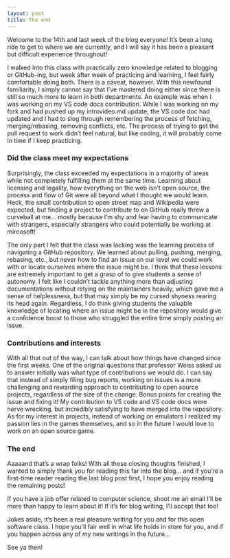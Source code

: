 ```yaml
---
layout: post
title: The end
---
```

Welcome to the 14th and last week of the blog everyone! It’s been a long ride to get to where we are currently, and I will say it has been a pleasant but difficult experience throughout! 

I walked into this class with practically zero knowledge related to blogging or GitHub-ing, but week after week of practicing and learning, I feel fairly comfortable doing both. There is a caveat, however. With this newfound familiarity, I simply cannot say that I’ve mastered doing either since there is still so much more to learn in both departments. An example was when I was working on my VS code docs contribution. While I was working on my fork and had pushed up my introvideo.md update, the VS code doc had updated and I had to slog through remembering the process of fetching, merging/rebasing, removing conflicts, etc. The process of trying to get the pull request to work didn’t feel natural, but like coding, it will probably come in time if I keep practicing. 

### Did the class meet my expectations
Surprisingly, the class exceeded my expectations in a majority of areas while not completely fulfilling them at the same time. Learning about licensing and legality, how everything on the web isn’t open source, the process and flow of Git were all beyond what I thought we would learn. Heck, the small contribution to open street map and Wikipedia were expected, but finding a project to contribute to on GitHub really threw a curveball at me… mostly because I’m shy and fear having to communicate with strangers, especially strangers who could potentially be working at mircosoft!

The only part I felt that the class was lacking was the learning process of navigating a GitHub repository. We learned about pulling, pushing, merging, rebasing, etc., but never how to find an issue on our level we could work with or locate ourselves where the issue might be. I think that these lessons are extremely important to get a grasp of to give students a sense of autonomy. I felt like I couldn’t tackle anything more than adjusting documentations without relying on the maintainers heavily, which gave me a sense of helplessness, but that may simply be my cursed shyness rearing its head again. Regardless, I do think giving students the valuable knowledge of locating where an issue might be in the repository would give a confidence boost to those who struggled the entire time simply posting an issue.

### Contributions and interests

With all that out of the way, I can talk about how things have changed since the first weeks. One of the original questions that professor Weiss asked us to answer initially was what type of contributions we would do. I can say that instead of simply filing bug reports, working on issues is a more challenging and rewarding approach to contributing to open source projects, regardless of the size of the change. Bonus points for creating the issue and fixing it! My contribution to VS code and VS code docs were nerve wrecking, but incredibly satisfying to have merged into the repository. As for my interest in projects, instead of working on emulators I realized my passion lies in the games themselves, and so in the future I would love to work on an open source game.

### The end

Aaaaand that’s a wrap folks! With all those closing thoughts finished, I wanted to simply thank you for reading this far into the blog… and if you’re a first-time reader reading the last blog post first, I hope you enjoy reading the remaining posts!

If you have a job offer related to computer science, shoot me an email I’ll be more than happy to learn about it! If it’s for blog writing, I’ll accept that too!

Jokes aside, it’s been a real pleasure writing for you and for this open software class. I hope you’ll fair well in what life holds in store for you, and if you happen across any of my new writings in the future…

See ya then!

